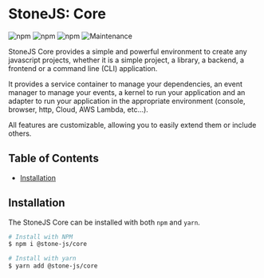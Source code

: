 # StoneJS: Core

![npm](https://img.shields.io/npm/l/@stone-js/core)
![npm](https://img.shields.io/npm/v/@stone-js/core)
![npm](https://img.shields.io/npm/dm/@stone-js/core)
![Maintenance](https://img.shields.io/maintenance/yes/2023)

StoneJS Core provides a simple and powerful environment to create any javascript projects, whether it is a simple project, a library, a backend, a frontend or a command line (CLI) application.

It provides a service container to manage your dependencies, an event manager to manage your events,
a kernel to run your application and an adapter to run your application in the appropriate environment (console, browser, http, Cloud, AWS Lambda, etc...).

All features are customizable, allowing you to easily extend them or include others.

## Table of Contents
* [Installation](#installation)

## Installation

The StoneJS Core can be installed with both `npm` and `yarn`.

```sh
# Install with NPM
$ npm i @stone-js/core

# Install with yarn
$ yarn add @stone-js/core
```